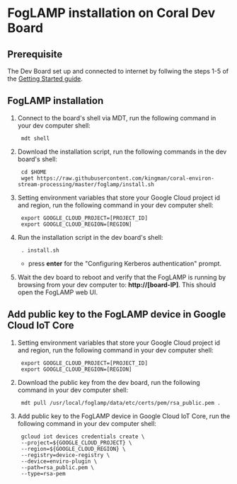 # FogLAMP installation on Coral Dev Board
## Prerequisite
The Dev Board set up and connected to internet by follwing the steps 1-5 of the [Getting Started guide](https://coral.ai/docs/dev-board/get-started).

## FogLAMP installation
1. Connect to the board's shell via MDT, run the following command in your dev computer shell:

        mdt shell

1. Download the installation script, run the following commands in the dev board's shell:

        cd $HOME
        wget https://raw.githubusercontent.com/kingman/coral-environ-stream-processing/master/foglamp/install.sh

1. Setting environment variables that store your Google Cloud project id and region, run the following command in your dev computer shell:

        export GOOGLE_CLOUD_PROJECT=[PROJECT_ID]
        export GOOGLE_CLOUD_REGION=[REGION]

1. Run the installation script in the dev board's shell:

        . install.sh
    * press **enter** for the "Configuring Kerberos authentication" prompt.

1. Wait the dev board to reboot and verify that the FogLAMP is running by browsing from your dev computer to: **http://[board-IP]**. This should open the FogLAMP web UI.

## Add public key to the FogLAMP device in Google Cloud IoT Core
1. Setting environment variables that store your Google Cloud project id and region, run the following command in your dev computer shell:

        export GOOGLE_CLOUD_PROJECT=[PROJECT_ID]
        export GOOGLE_CLOUD_REGION=[REGION]

1. Download the public key from the dev board, run the following command in your dev computer shell:

        mdt pull /usr/local/foglamp/data/etc/certs/pem/rsa_public.pem .
1. Add public key to the FogLAMP device in Google Cloud IoT Core, run the following command in your dev computer shell:

        gcloud iot devices credentials create \
        --project=${GOOGLE_CLOUD_PROJECT} \
        --region=${GOOGLE_CLOUD_REGION} \
        --registry=device-registry \
        --device=enviro-plugin \
        --path=rsa_public.pem \
        --type=rsa-pem
